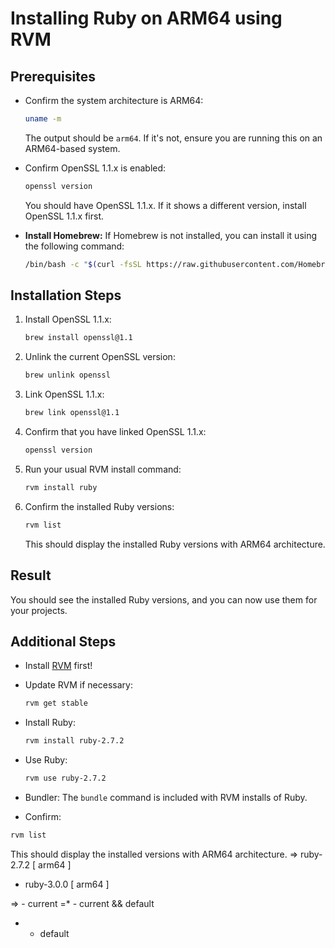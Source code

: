 # Installing Ruby on ARM64 using RVM

## Prerequisites

- Confirm the system architecture is ARM64:
  ```bash
  uname -m
  ```

  The output should be `arm64`. If it's not, ensure you are running this on an ARM64-based system.

- Confirm OpenSSL 1.1.x is enabled:
  ```bash
  openssl version
  ```

  You should have OpenSSL 1.1.x. If it shows a different version, install OpenSSL 1.1.x first.


- **Install Homebrew:**
  If Homebrew is not installed, you can install it using the following command:
  ```bash
  /bin/bash -c "$(curl -fsSL https://raw.githubusercontent.com/Homebrew/install/master/install.sh)"
  ```

## Installation Steps

1. Install OpenSSL 1.1.x:
   ```bash
   brew install openssl@1.1
   ```

2. Unlink the current OpenSSL version:
   ```bash
   brew unlink openssl
   ```

3. Link OpenSSL 1.1.x:
   ```bash
   brew link openssl@1.1
   ```

4. Confirm that you have linked OpenSSL 1.1.x:
   ```bash
   openssl version
   ```

5. Run your usual RVM install command:
   ```bash
   rvm install ruby
   ```

6. Confirm the installed Ruby versions:
   ```bash
   rvm list
   ```

   This should display the installed Ruby versions with ARM64 architecture.

## Result

You should see the installed Ruby versions, and you can now use them for your projects.

## Additional Steps

- Install [RVM](https://rvm.io/rvm/install) first!
- Update RVM if necessary:
  ```bash
  rvm get stable
  ```

- Install Ruby:
  ```bash
  rvm install ruby-2.7.2
  ```

- Use Ruby:
  ```bash
  rvm use ruby-2.7.2
  ```

- Bundler:
  The `bundle` command is included with RVM installs of Ruby.

- Confirm:
 ```bash
rvm list
```

This should display the installed versions with ARM64 architecture.
=> ruby-2.7.2 [ arm64 ]
* ruby-3.0.0 [ arm64 ]

=> - current
=* - current && default
 *  - default


  
